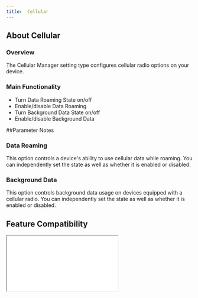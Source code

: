 ```yaml
---
title:  Cellular
---
```


## About Cellular

### Overview

The Cellular Manager setting type configures cellular radio options on your device. 

### Main Functionality

* Turn Data Roaming State on/off
* Enable/disable Data Roaming
* Turn Background Data State on/off
* Enable/disable Background Data

##Parameter Notes

### Data Roaming
This option controls a device's ability to use cellular data while roaming. You can independently set the state as well as whether it is enabled or disabled.

### Background Data
This option controls background data usage on devices equipped with a cellular radio. You can independently set the state as well as whether it is enabled or disabled.


## Feature Compatibility
<iframe src="compare.html#mx=4.3&csp=CellularMgr&os=All&embed=true"></iframe> 


